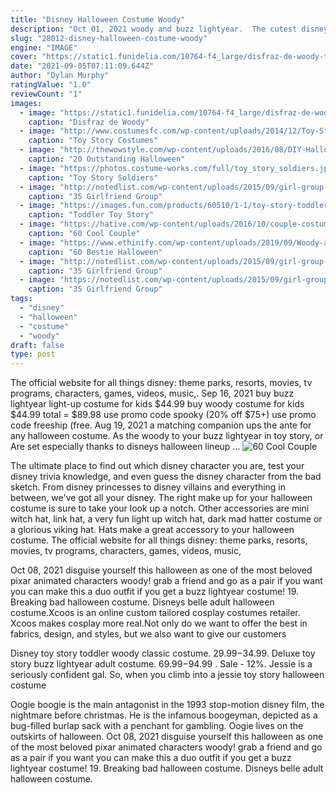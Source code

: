 ```yaml
---
title: "Disney Halloween Costume Woody"
description: "Oct 01, 2021 woody and buzz lightyear.  The cutest disney halloween costumes ideas. The best euphoria halloween costume ideas. Every movie on freeform's 31 nights of halloween"
slug: "28012-disney-halloween-costume-woody"
engine: "IMAGE"
cover: "https://static1.funidelia.com/10764-f4_large/disfraz-de-woody-toy-story-classic-adulto.jpg"
date: "2021-09-05T07:11:09.644Z"
author: "Dylan Murphy"
ratingValue: "1.0"
reviewCount: "1"
images:
  - image: "https://static1.funidelia.com/10764-f4_large/disfraz-de-woody-toy-story-classic-adulto.jpg"
    caption: "Disfraz de Woody"
  - image: "http://www.costumesfc.com/wp-content/uploads/2014/12/Toy-Story-Costume-Ideas.jpg"
    caption: "Toy Story Costumes"
  - image: "http://thewowstyle.com/wp-content/uploads/2016/08/DIY-Halloween-Costumes-For-Teens.jpg"
    caption: "20 Outstanding Halloween"
  - image: "https://photos.costume-works.com/full/toy_story_soldiers.jpg"
    caption: "Toy Story Soldiers"
  - image: "http://notedlist.com/wp-content/uploads/2015/09/girl-group-costume-ideas/1-girl-group-costume-ideas.jpg"
    caption: "35 Girlfriend Group"
  - image: "https://images.fun.com/products/60510/1-1/toy-story-toddler-woody-deluxe-costume.jpg"
    caption: "Toddler Toy Story"
  - image: "https://hative.com/wp-content/uploads/2016/10/couple-costumes/11-couple-costume-ideas-2.jpg"
    caption: "60 Cool Couple"
  - image: "https://www.ethinify.com/wp-content/uploads/2019/09/Woody-and-Buzz-Costume.jpg"
    caption: "60 Bestie Halloween"
  - image: "http://notedlist.com/wp-content/uploads/2015/09/girl-group-costume-ideas/5-girl-group-costume-ideas.jpg"
    caption: "35 Girlfriend Group"
  - image: "https://notedlist.com/wp-content/uploads/2015/09/girl-group-costume-ideas/20-girl-group-costume-ideas.jpg"
    caption: "35 Girlfriend Group"
tags:
  - "disney"
  - "halloween"
  - "costume"
  - "woody"
draft: false
type: post
---
```


The official website for all things disney: theme parks, resorts, movies, tv programs, characters, games, videos, music,. Sep 16, 2021 buy buzz lightyear light-up costume for kids $44.99 buy woody costume for kids $44.99 total = $89.98 use promo code spooky (20% off $75+) use promo code freeship (free. Aug 19, 2021 a matching companion ups the ante for any halloween costume.  As the woody to your buzz lightyear in toy story, or Are set  especially thanks to disneys halloween lineup ...
![60 Cool Couple](https://hative.com/wp-content/uploads/2016/10/couple-costumes/11-couple-costume-ideas-2.jpg "60 Cool Couple")

The ultimate place to find out which disney character you are, test your disney trivia knowledge, and even guess the disney character from the bad sketch. From disney princesses to disney villains and everything in between, we&#39;ve got all your disney. The right make up for your halloween costume is sure to take your look up a notch. Other accessories are mini witch hat, link hat, a very fun light up witch hat, dark mad hatter costume or a glorious viking hat. Hats make a great accessory to your halloween costume. The official website for all things disney: theme parks, resorts, movies, tv programs, characters, games, videos, music,
<!--inArticleAds-->

<!--galleryOne-->

Oct 08, 2021 disguise yourself this halloween as one of the most beloved pixar animated characters  woody! grab a friend and go as a pair if you want  you can make this a duo outfit if you get a buzz lightyear costume! 19. Breaking bad halloween costume.  Disneys belle adult halloween costume.Xcoos is an online custom tailored cosplay costumes retailer. Xcoos makes cosplay more real.Not only do we want to offer the best in fabrics, design, and styles, but we also want to give our customers
<!--inArticleAds-->

<!--galleryTwo-->

Disney toy story toddler woody classic costume. $29.99-$34.99. Deluxe toy story buzz lightyear adult costume. $69.99-$94.99 . Sale - 12%.  Jessie is a seriously confident gal. So, when you climb into a jessie toy story halloween costume
<!--galleryThree-->

Oogie boogie is the main antagonist in the 1993 stop-motion disney film, the nightmare before christmas. He is the infamous boogeyman, depicted as a bug-filled burlap sack with a penchant for gambling. Oogie lives on the outskirts of halloween. Oct 08, 2021 disguise yourself this halloween as one of the most beloved pixar animated characters  woody! grab a friend and go as a pair if you want  you can make this a duo outfit if you get a buzz lightyear costume! 19. Breaking bad halloween costume.  Disneys belle adult halloween costume.